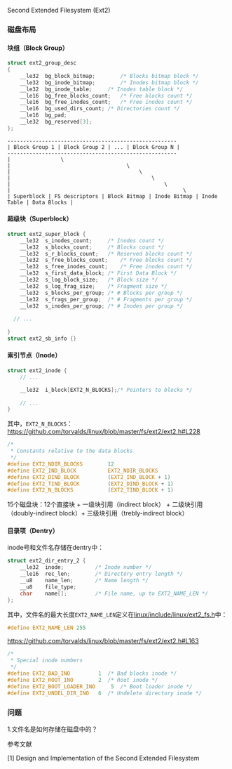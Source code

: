 Second Extended Filesystem (Ext2)

### 磁盘布局

#### 块组（Block Group）

```c
struct ext2_group_desc
{
    __le32  bg_block_bitmap;        /* Blocks bitmap block */
    __le32  bg_inode_bitmap;        /* Inodes bitmap block */
    __le32  bg_inode_table;     /* Inodes table block */
    __le16  bg_free_blocks_count;   /* Free blocks count */
    __le16  bg_free_inodes_count;   /* Free inodes count */
    __le16  bg_used_dirs_count; /* Directories count */
    __le16  bg_pad;
    __le32  bg_reserved[3];
};
```

```
------------------------------------------------------
| Block Group 1 | Block Group 2 | ... | Block Group N |
------------------------------------------------------
|                \
|									  \
|										  \
|											  \
|												  \
|														\
| Superblock | FS descriptors | Block Bitmap | Inode Bitmap | Inode Table | Data Blocks |
```

#### 超级块（Superblock）

```c
struct ext2_super_block {
	__le32	s_inodes_count;		/* Inodes count */
	__le32	s_blocks_count;		/* Blocks count */
	__le32	s_r_blocks_count;	/* Reserved blocks count */
	__le32	s_free_blocks_count;	/* Free blocks count */
	__le32	s_free_inodes_count;	/* Free inodes count */
	__le32	s_first_data_block;	/* First Data Block */
	__le32	s_log_block_size;	/* Block size */
	__le32	s_log_frag_size;	/* Fragment size */
	__le32	s_blocks_per_group;	/* # Blocks per group */
	__le32	s_frags_per_group;	/* # Fragments per group */
	__le32	s_inodes_per_group;	/* # Inodes per group */
  
  // ...
  
}
struct ext2_sb_info {}
```



#### 索引节点（Inode）

```c
struct ext2_inode {
    // ...

    __le32  i_block[EXT2_N_BLOCKS];/* Pointers to blocks */
    
    // ...
}
```

其中，`EXT2_N_BLOCKS`：https://github.com/torvalds/linux/blob/master/fs/ext2/ext2.h#L228

```c
/*
 * Constants relative to the data blocks
 */
#define	EXT2_NDIR_BLOCKS		12
#define	EXT2_IND_BLOCK			EXT2_NDIR_BLOCKS
#define	EXT2_DIND_BLOCK			(EXT2_IND_BLOCK + 1)
#define	EXT2_TIND_BLOCK			(EXT2_DIND_BLOCK + 1)
#define	EXT2_N_BLOCKS			(EXT2_TIND_BLOCK + 1)
```

15个磁盘块：12个直接块 + 一级块引用（indirect block） + 二级块引用（doubly-indirect block）+ 三级块引用（trebly-indirect block）

#### 目录项（Dentry）

inode号和文件名存储在dentry中：

```c
struct ext2_dir_entry_2 {
    __le32  inode;          /* Inode number */
    __le16  rec_len;        /* Directory entry length */
    __u8    name_len;       /* Name length */
    __u8    file_type;
    char    name[];         /* File name, up to EXT2_NAME_LEN */
};
```

其中，文件名的最大长度`EXT2_NAME_LEN`定义在[linux/include/linux/ext2_fs.h](https://github.com/torvalds/linux/blob/master/include/linux/ext2_fs.h#L23)中：

```c
#define EXT2_NAME_LEN 255
```

https://github.com/torvalds/linux/blob/master/fs/ext2/ext2.h#L163

```c
/*
 * Special inode numbers
 */
#define	EXT2_BAD_INO		 1	/* Bad blocks inode */
#define EXT2_ROOT_INO		 2	/* Root inode */
#define EXT2_BOOT_LOADER_INO	 5	/* Boot loader inode */
#define EXT2_UNDEL_DIR_INO	 6	/* Undelete directory inode */
```

### 问题

1.文件名是如何存储在磁盘中的？


参考文献

[1] Design and Implementation of the Second Extended Filesystem
